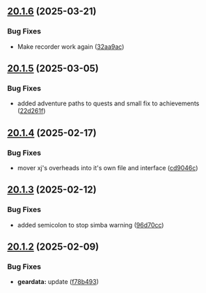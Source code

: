 ## [20.1.6](https://github.com/Torwent/WaspLib/compare/v20.1.5...v20.1.6) (2025-03-21)


### Bug Fixes

* Make recorder work again ([32aa9ac](https://github.com/Torwent/WaspLib/commit/32aa9aca79caa6080d86d4723ce17fa347b2777f))



## [20.1.5](https://github.com/Torwent/WaspLib/compare/v20.1.4...v20.1.5) (2025-03-05)


### Bug Fixes

* added adventure paths to quests and small fix to achievements ([22d261f](https://github.com/Torwent/WaspLib/commit/22d261fd69e1a82e6051b9f8d3834a0ae04ea542))



## [20.1.4](https://github.com/Torwent/WaspLib/compare/v20.1.3...v20.1.4) (2025-02-17)


### Bug Fixes

* mover xj's overheads into it's own file and interface ([cd9046c](https://github.com/Torwent/WaspLib/commit/cd9046c00095f179028e48a26b6e7ca9a71e7b35))



## [20.1.3](https://github.com/Torwent/WaspLib/compare/v20.1.2...v20.1.3) (2025-02-12)


### Bug Fixes

* added semicolon to stop simba warning ([96d70cc](https://github.com/Torwent/WaspLib/commit/96d70cce239c6abf7362f01f4cb53ee8a36a6db0))



## [20.1.2](https://github.com/Torwent/WaspLib/compare/v20.1.1...v20.1.2) (2025-02-09)


### Bug Fixes

* **geardata:** update ([f78b493](https://github.com/Torwent/WaspLib/commit/f78b49398921f6fbac63c9f8ecde3473a0649f12))



